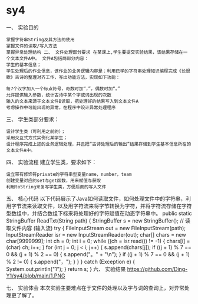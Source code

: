 # sy4
一、 实验目的

    掌握字符串String及其方法的使用
    掌握文件的读取/写入方法
    掌握异常处理结构 二、 文件处理部分要求 在某课上,学生要提交实验结果，该结果存储在一个文本文件A中。 文件A包括两部分内容：
    学生的基本信息；
    学生处理后的作业信息，该作业的业务逻辑内容是：利用已学的字符串处理知识编程完成《长恨歌》古诗的整理对齐工作，写出功能方法，实现如下功能：

    每7个汉字加入一个标点符号，奇数时加“，”，偶数时加“。”
    允许提供输入参数，统计古诗中某个字或词出现的次数
    输入的文本来源于文本文件B读取，把处理好的结果写入到文本文件A
    考虑操作中可能出现的异常，在程序中设计异常处理程序

三、 学生类部分要求：

    设计学生类（可利用之前的）；
    采用交互式方式实例化某学生；
    设计程序完成上述的业务逻辑处理，并且把“古诗处理后的输出”结果存储到学生基本信息所在的文本文件A中。
四、 实验流程
    建立学生类，要求如下：

    设立带有修饰符private的字符串型变量name，number，team
    创建变量对应的set与get函数，用来赋值与获取
    利用toString来复写学生类，方便后面的写入文件 
    
    
    
五、 核心代码 以下代码展示了Java如何读取文件，如何处理文件中的字符串，利用字节流来读取文件，以及用字符流来将字节转换为字符，并将字符流存储在字符型数组中，并结合数组下标来将处理好的字符赋值在动态字符串中。 public static StringBuffer ReadTxt(String path) { StringBuffer s = new StringBuffer(); // 读取文件内容 (输入流) try { FileInputStream out = new FileInputStream(path); InputStreamReader isr = new InputStreamReader(out); char[] chars = new char[9999999]; int ch = 0; int i = 0; while ((ch = isr.read()) != -1) { chars[i] = (char) ch; i++; } for (int j = 0; j < i; j++) { s.append(chars[j]); if ((j + 1) % 7 == 0 && (j + 1) % 2 == 0) { s.append("。" + "\n"); } if ((j + 1) % 7 == 0 && (j + 1) % 2 != 0) { s.append("，"); } } } catch (Exception e) { System.out.println("1"); } return s; } 
六、 实验结果 https://github.com/Ding-Y1/sy4/blob/main/1.PNG

七、 实验体会 本次实验主要难点在于文件的处理以及字与词的查询上，对异常处理更了解了。
